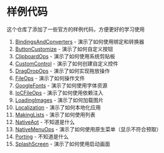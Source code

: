 ﻿# 样例代码

这个仓库了添加了一些官方的样例代码，方便更好的学习使用

1. [BindingsAndConverters](../Demo/BindingsAndConverters) - 演示了如何使用绑定和转换器
2. [ButtonCustomize](../Demo/ButtonCustomize) - 演示了如何自定义按钮
3. [ClipboardOps](../Demo/ClipboardOps) - 演示了如何使用系统剪贴板
4. [CustomControl](../Demo/CustomControl) - 演示了如何创建自定义控件
5. [DragDropOps](../Demo/DragDropOps) - 演示了如何实现拖放操作
6. [FileOps](../Demo/FileOps) - 演示了如何操作文件
7. [GoogleFonts](../Demo/GoogleFonts) - 演示了如何使用字体资源
8. [IoCFileOps](../Demo/IoCFileOps) - 演示了如何使用依赖注入
9. [LoadingImages](../Demo/LoadingImages) - 演示了如何加载图片
10. [Localization](../Demo/Localization) - 演示了如何本地化应用
11. [MakingLists](../Demo/MakingLists) - 演示了如何使用列表
12. [NativeAot](../Demo/NativeAot) - 不知道是什么
13. [NativeMenuOps](../Demo/NativeMenuOps) - 演示了如何使用原生菜单（显示不符合预取）
14. [Porting](../Demo/Porting) - 不知道是什么
15. [SplashScreen](../Demo/SplashScreen) - 演示了如何使用启动画面